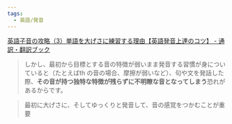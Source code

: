 ```yaml
---
tags:
  - 英語/発音
---
```

[英語子音の攻略（3）単語を大げさに練習する理由【英語発音上達のコツ】 - 通訳・翻訳ブック](https://thbook.simul.co.jp/entry/2021/hatsuon9)

>しかし、最初から目標とする音の特徴が弱いまま発音する習慣が身についていると（たとえばth の音の場合、摩擦が弱いなど）、句や文を発話した際、**その音が持つ独特な特徴が残らずに不明瞭な音となってしまう**恐れがあるからです。


>最初に大げさに、そしてゆっくりと発音して、音の感覚をつかむことが重要


